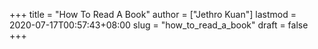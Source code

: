 +++
title = "How To Read A Book"
author = ["Jethro Kuan"]
lastmod = 2020-07-17T00:57:43+08:00
slug = "how_to_read_a_book"
draft = false
+++
